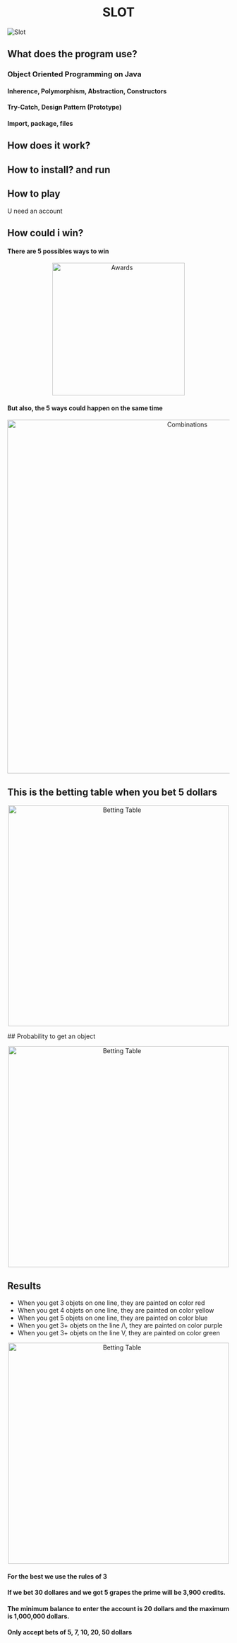 <h1 align="center">
  SLOT
 </h1>

![Slot](https://user-images.githubusercontent.com/6312342/170311333-cc499e49-d6ae-441f-8fc9-b997a683968c.png)

## What does the program use?
### Object Oriented Programming on Java
#### Inherence, Polymorphism, Abstraction, Constructors
#### Try-Catch, Design Pattern (Prototype)
#### Import, package, files

## How does it work?



## How to install? and run


## How to play
U need an account




## How could i win?
#### There are 5 possibles ways to win

<p align="center">
  <img src="https://user-images.githubusercontent.com/6312342/173405073-cb46149c-2b38-4371-9989-2af5f15b8af6.png" alt="Awards" height="300px">
</p>

#### But also, the 5 ways could happen on the same time
<p align="center">
  <img src="https://user-images.githubusercontent.com/6312342/173405252-50dd5e99-2ca4-4743-bc56-7aa0b15119e7.png" alt="Combinations" width="800px">
</p>

## This is the betting table when you bet 5 dollars
<p align="center">
  <img src="https://user-images.githubusercontent.com/6312342/173397528-3ab9e12b-f3c7-474f-9d8c-02591fd91424.png" alt="Betting Table" height="500px">
</p>
## Probability to get an object
<p align="center">
  <img src="https://user-images.githubusercontent.com/6312342/173405343-d768af9d-8595-4db3-bd67-af11db284d87.png" alt="Betting Table" height="500px">
</p>

## Results
<ul>
  <li> When you get 3 objets on one line, they are painted on color red</li>
  <li>When you get 4 objets on one line, they are painted on color yellow</li>
  <li>When you get 5 objets on one line, they are painted on color blue</li>
  <li>When you get 3+ objets on the line /\, they are painted on color purple</li>
  <li>When you get 3+ objets on the line V, they are painted on color green</li>
</ul>
<p align="center">
  <img src="https://user-images.githubusercontent.com/6312342/173405491-becb1453-7066-42b8-95d2-967e8020b95f.png" alt="Betting Table" height="500px">
</p>

#### For the best we use the rules of 3

#### If we bet 30 dollares and we got 5 grapes the prime will be 3,900 credits.

#### The minimum balance to enter the account is 20 dollars and the maximum is 1,000,000 dollars.

#### Only accept bets of 5, 7, 10, 20, 50 dollars


